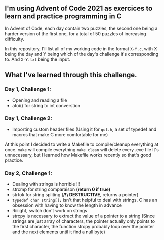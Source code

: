 ## I'm using Advent of Code 2021 as exercices to learn and practice programming in C

In Advent of Code, each day contain two puzzles, the second one being a harder version of the first one, for a total of 50 puzzles of increasing difficulty.

In this repository, I'll list all of my working code in the format `X-Y.c`, with X being the day and Y being which of the day's challenge it's corresponding to. And `X-Y.txt` being the input.

## What I've learned through this challenge.

### Day 1, Challenge 1:
- Opening and reading a file
- atoi() for string to int converstion

### Day 1, Challenge 2:
- Importing custom header files (Using it for `qol.h`, a set of typedef and macros that make C more comfortable for me)

At this point I decided to write a Makefile to compile/cleanup everything at once.
`make` will compile everything
`make clean` will delete every .exe file
It's unnecessary, but I learned how Makefile works recently so that's good practice.

### Day 2, Challenge 1:
- Dealing with strings is horrible !!!
- strcmp for string comparaison __(return 0 if true)__
- strtok for string spliting (**/!\ DESTRUCTIVE**, returns a pointer)
- `typedef char string[];` isn't that helpful to deal with strings, C has an obsession with having to know the length in advance
- Riiiight, switch don't work on strings
- strcpy is necessary to extract the value of a pointer to a string (Since strings are just array of characters, the pointer actually only points to the first character, the function strcpy probably loop over the pointer and the next elements until it find a null byte)